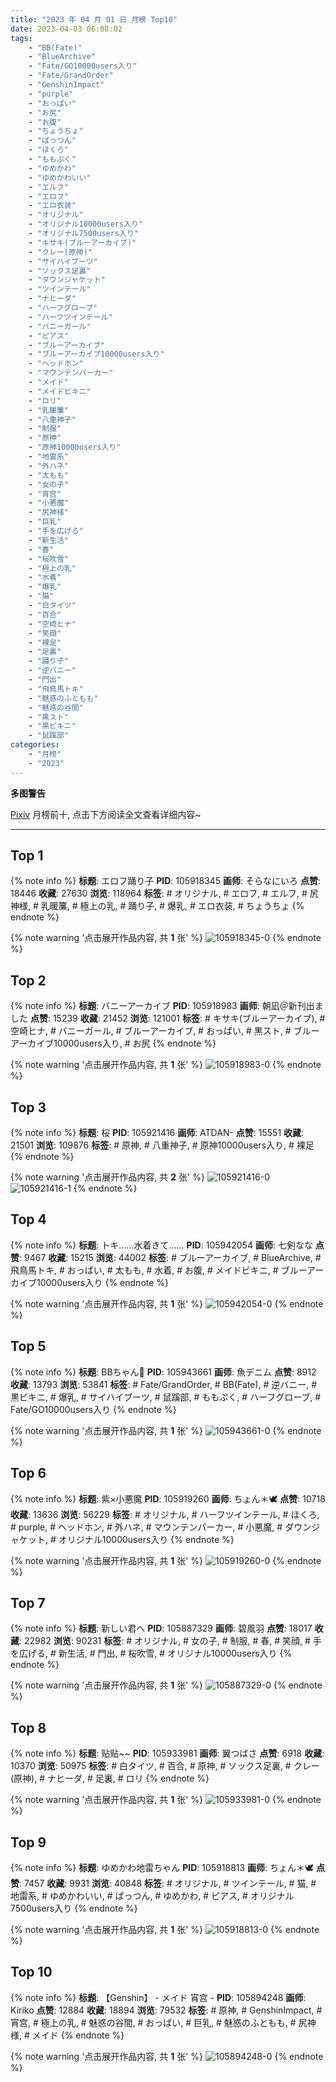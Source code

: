 ```yaml
---
title: "2023 年 04 月 01 日 月榜 Top10"
date: 2023-04-03 06:08:02
tags:
    - "BB(Fate)"
    - "BlueArchive"
    - "Fate/GO10000users入り"
    - "Fate/GrandOrder"
    - "GenshinImpact"
    - "purple"
    - "おっぱい"
    - "お尻"
    - "お腹"
    - "ちょうちょ"
    - "ぱっつん"
    - "ほくろ"
    - "ももぷく"
    - "ゆめかわ"
    - "ゆめかわいい"
    - "エルフ"
    - "エロフ"
    - "エロ衣装"
    - "オリジナル"
    - "オリジナル10000users入り"
    - "オリジナル7500users入り"
    - "キサキ(ブルーアーカイブ)"
    - "クレー(原神)"
    - "サイハイブーツ"
    - "ソックス足裏"
    - "ダウンジャケット"
    - "ツインテール"
    - "ナヒーダ"
    - "ハーフグローブ"
    - "ハーフツインテール"
    - "バニーガール"
    - "ピアス"
    - "ブルーアーカイブ"
    - "ブルーアーカイブ10000users入り"
    - "ヘッドホン"
    - "マウンテンパーカー"
    - "メイド"
    - "メイドビキニ"
    - "ロリ"
    - "乳暖簾"
    - "八重神子"
    - "制服"
    - "原神"
    - "原神10000users入り"
    - "地雷系"
    - "外ハネ"
    - "太もも"
    - "女の子"
    - "宵宫"
    - "小悪魔"
    - "尻神様"
    - "巨乳"
    - "手を広げる"
    - "新生活"
    - "春"
    - "桜吹雪"
    - "極上の乳"
    - "水着"
    - "爆乳"
    - "猫"
    - "白タイツ"
    - "百合"
    - "空崎ヒナ"
    - "笑顔"
    - "裸足"
    - "足裏"
    - "踊り子"
    - "逆バニー"
    - "門出"
    - "飛鳥馬トキ"
    - "魅惑のふともも"
    - "魅惑の谷間"
    - "黒スト"
    - "黒ビキニ"
    - "鼠蹊部"
categories:
    - "月榜"
    - "2023"
---
```


<i class="fa fa-triangle-exclamation"></i>**多图警告**<i class="fa fa-triangle-exclamation"></i>

[Pixiv](https://www.pixiv.net/) 月榜前十, 点击下方阅读全文查看详细内容~

<!-- more -->

---

## Top 1

{% note info %}
**标题**: エロフ踊り子
**PID**: 105918345 **画师**: そらなにいろ
**点赞**: 18446 **收藏**: 27630 **浏览**: 118964
**标签**: # オリジナル, # エロフ, # エルフ, # 尻神様, # 乳暖簾, # 極上の乳, # 踊り子, # 爆乳, # エロ衣装, # ちょうちょ
{% endnote %}

{% note warning '点击展开作品内容, 共 **1** 张' %}
![105918345-0](https://i.pixiv.re/img-original/img/2023/03/05/00/00/59/105918345_p0.png)
{% endnote %}

## Top 2

{% note info %}
**标题**: バニーアーカイブ
**PID**: 105918983 **画师**: 朝凪＠新刊出ました
**点赞**: 15239 **收藏**: 21452 **浏览**: 121001
**标签**: # キサキ(ブルーアーカイブ), # 空崎ヒナ, # バニーガール, # ブルーアーカイブ, # おっぱい, # 黒スト, # ブルーアーカイブ10000users入り, # お尻
{% endnote %}

{% note warning '点击展开作品内容, 共 **1** 张' %}
![105918983-0](https://i.pixiv.re/img-original/img/2023/03/05/00/11/18/105918983_p0.jpg)
{% endnote %}

## Top 3

{% note info %}
**标题**: 桜
**PID**: 105921416 **画师**: ATDAN-
**点赞**: 15551 **收藏**: 21501 **浏览**: 109876
**标签**: # 原神, # 八重神子, # 原神10000users入り, # 裸足
{% endnote %}

{% note warning '点击展开作品内容, 共 **2** 张' %}
![105921416-0](https://i.pixiv.re/img-original/img/2023/03/08/16/51/59/105921416_p0.jpg)
![105921416-1](https://i.pixiv.re/img-original/img/2023/03/08/16/51/59/105921416_p1.jpg)
{% endnote %}

## Top 4

{% note info %}
**标题**: トキ......水着きて......
**PID**: 105942054 **画师**: 七剣なな
**点赞**: 9467 **收藏**: 15215 **浏览**: 44002
**标签**: # ブルーアーカイブ, # BlueArchive, # 飛鳥馬トキ, # おっぱい, # 太もも, # 水着, # お腹, # メイドビキニ, # ブルーアーカイブ10000users入り
{% endnote %}

{% note warning '点击展开作品内容, 共 **1** 张' %}
![105942054-0](https://i.pixiv.re/img-original/img/2023/03/05/19/25/59/105942054_p0.png)
{% endnote %}

## Top 5

{% note info %}
**标题**: BBちゃん🐰
**PID**: 105943661 **画师**: 魚デニム
**点赞**: 8912 **收藏**: 13793 **浏览**: 53841
**标签**: # Fate/GrandOrder, # BB(Fate), # 逆バニー, # 黒ビキニ, # 爆乳, # サイハイブーツ, # 鼠蹊部, # ももぷく, # ハーフグローブ, # Fate/GO10000users入り
{% endnote %}

{% note warning '点击展开作品内容, 共 **1** 张' %}
![105943661-0](https://i.pixiv.re/img-original/img/2023/03/05/20/14/08/105943661_p0.jpg)
{% endnote %}

## Top 6

{% note info %}
**标题**: 紫×小悪魔
**PID**: 105919260 **画师**: ちょん＊🕊
**点赞**: 10718 **收藏**: 13636 **浏览**: 56229
**标签**: # オリジナル, # ハーフツインテール, # ほくろ, # purple, # ヘッドホン, # 外ハネ, # マウンテンパーカー, # 小悪魔, # ダウンジャケット, # オリジナル10000users入り
{% endnote %}

{% note warning '点击展开作品内容, 共 **1** 张' %}
![105919260-0](https://i.pixiv.re/img-original/img/2023/03/05/00/18/19/105919260_p0.png)
{% endnote %}

## Top 7

{% note info %}
**标题**: 新しい君へ
**PID**: 105887329 **画师**: 碧風羽
**点赞**: 18017 **收藏**: 22982 **浏览**: 90231
**标签**: # オリジナル, # 女の子, # 制服, # 春, # 笑顔, # 手を広げる, # 新生活, # 門出, # 桜吹雪, # オリジナル10000users入り
{% endnote %}

{% note warning '点击展开作品内容, 共 **1** 张' %}
![105887329-0](https://i.pixiv.re/img-original/img/2023/03/04/00/02/08/105887329_p0.jpg)
{% endnote %}

## Top 8

{% note info %}
**标题**: 贴贴~~
**PID**: 105933981 **画师**: 翼つばさ
**点赞**: 6918 **收藏**: 10370 **浏览**: 50975
**标签**: # 白タイツ, # 百合, # 原神, # ソックス足裏, # クレー(原神), # ナヒーダ, # 足裏, # ロリ
{% endnote %}

{% note warning '点击展开作品内容, 共 **1** 张' %}
![105933981-0](https://i.pixiv.re/img-original/img/2023/03/05/17/34/46/105933981_p0.jpg)
{% endnote %}

## Top 9

{% note info %}
**标题**: ゆめかわ地雷ちゃん
**PID**: 105918813 **画师**: ちょん＊🕊
**点赞**: 7457 **收藏**: 9931 **浏览**: 40848
**标签**: # オリジナル, # ツインテール, # 猫, # 地雷系, # ゆめかわいい, # ぱっつん, # ゆめかわ, # ピアス, # オリジナル7500users入り
{% endnote %}

{% note warning '点击展开作品内容, 共 **1** 张' %}
![105918813-0](https://i.pixiv.re/img-original/img/2023/03/05/00/07/43/105918813_p0.png)
{% endnote %}

## Top 10

{% note info %}
**标题**: 【Genshin】 - メイド 宵宫  -
**PID**: 105894248 **画师**: Kiriko
**点赞**: 12884 **收藏**: 18894 **浏览**: 79532
**标签**: # 原神, # GenshinImpact, # 宵宫, # 極上の乳, # 魅惑の谷間, # おっぱい, # 巨乳, # 魅惑のふともも, # 尻神様, # メイド
{% endnote %}

{% note warning '点击展开作品内容, 共 **1** 张' %}
![105894248-0](https://i.pixiv.re/img-original/img/2023/03/04/07/00/02/105894248_p0.png)
{% endnote %}
